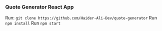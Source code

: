 ### Quote Generator React App

Run: ```git clone https://github.com/Haider-Ali-Dev/quote-generator```
Run ```npm install```
Run ```npm start```
